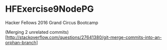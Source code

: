 # HFExercise9NodePG
Hacker Fellows 2016 Grand Circus Bootcamp


(Merging 2 unrelated commits)[http://stackoverflow.com/questions/27641380/git-merge-commits-into-an-orphan-branch]
